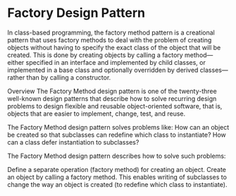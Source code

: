 # Factory Design Pattern

In class-based programming, the factory method pattern is a creational pattern that uses factory methods to deal with the problem of creating objects without having to specify the exact class of the object that will be created. This is done by creating objects by calling a factory method—either specified in an interface and implemented by child classes, or implemented in a base class and optionally overridden by derived classes—rather than by calling a constructor.

Overview
The Factory Method design pattern is one of the twenty-three well-known design patterns that describe how to solve recurring design problems to design flexible and reusable object-oriented software, that is, objects that are easier to implement, change, test, and reuse.

The Factory Method design pattern solves problems like:
  How can an object be created so that subclasses can redefine which class to instantiate?
  How can a class defer instantiation to subclasses?

The Factory Method design pattern describes how to solve such problems:

  Define a separate operation (factory method) for creating an object.
  Create an object by calling a factory method.
This enables writing of subclasses to change the way an object is created (to redefine which class to instantiate).
